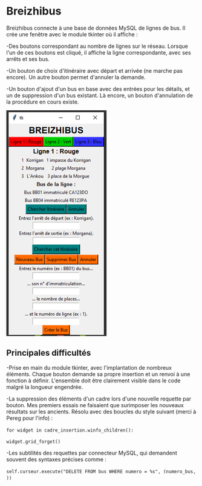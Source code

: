 # Breizhibus

Breizhibus connecte à une base de données MySQL de lignes de bus. Il crée une fenêtre avec le module tkinter où il affiche :

-Des boutons correspondant au nombre de lignes sur le réseau. Lorsque l'un de ces boutons est cliqué, il affiche la ligne correspondante, avec ses arrêts et ses bus.

-Un bouton de choix d'itinéraire avec départ et arrivée (ne marche pas encore). Un autre bouton permet d'annuler la demande.

-Un bouton d'ajout d'un bus en base avec des entrées pour les détails, et un de suppression d'un bus existant. Là encore, un bouton d'annulation de la procédure en cours existe.

![screenshot](breizhibus_screenshot.png)

## Principales difficultés

-Prise en main du module tkinter, avec l'implantation de nombreux éléments. Chaque bouton demande sa propre insertion et un renvoi à une fonction à définir. L'ensemble doit être clairement visible dans le code malgré la longueur engendrée.

-La suppression des éléments d'un cadre lors d'une nouvelle requette par bouton. Mes premiers essais ne faisaient que surimposer les nouveaux résultats sur les ancients. Résolu avec des boucles du style suivant (merci à Pereg pour l'info) :

  ``for widget in cadre_insertion.winfo_children():``
  
    widget.grid_forget()

-Les subtilités des requettes par connecteur MySQL, qui demandent souvent des syntaxes précises comme :

  ``self.curseur.execute("DELETE FROM bus WHERE numero = %s", (numero_bus, ))``
